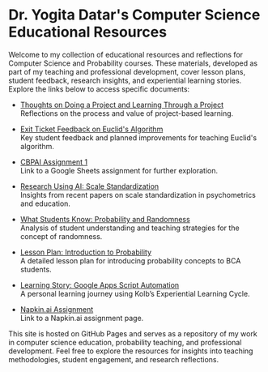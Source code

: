 # Dr. Yogita Datar's Computer Science Educational Resources

Welcome to my collection of educational resources and reflections for Computer Science and Probability courses. These materials, developed as part of my teaching and professional development, cover lesson plans, student feedback, research insights, and experiential learning stories. Explore the links below to access specific documents:

- [Thoughts on Doing a Project and Learning Through a Project](Dr.%20Yogita%20Datar%20-%20CS%207_%20Whats%20your%20thought%20_%20doing%20a%20project_%20and%20_learning%20through%20a%20project_.md)  
  Reflections on the process and value of project-based learning.

- [Exit Ticket Feedback on Euclid's Algorithm](Dr.%20Yogita%20Datar%20-%20CS%202_%20Exit%20Ticket.md)  
  Key student feedback and planned improvements for teaching Euclid's algorithm.

- [CBPAI Assignment 1](CBPAI%20Assignment%201.md)  
  Link to a Google Sheets assignment for further exploration.

- [Research Using AI: Scale Standardization](Dr.%20Yogita%20Datar%20-%20CS%206_%20Research%20using%20AI.md)  
  Insights from recent papers on scale standardization in psychometrics and education.

- [What Students Know: Probability and Randomness](Dr.%20Yogita%20Datar%20-%20CS%205_%20What%20Students%20Know%20_%20Prakash%20Hegade%20Session.md)  
  Analysis of student understanding and teaching strategies for the concept of randomness.

- [Lesson Plan: Introduction to Probability](Dr.%20Yogita%20Datar%20-%20CS%203%20_%20Lesson%20Plan%20using%20LLMs.md)  
  A detailed lesson plan for introducing probability concepts to BCA students.

- [Learning Story: Google Apps Script Automation](Dr.%20Yogita%20Datar%20-%20CS%208_%20Tell%20a%20Learning%20Story%20Using%20Kolb’s%20Cycle.md)  
  A personal learning journey using Kolb’s Experiential Learning Cycle.

- [Napkin.ai Assignment](CS%209_%20Napkin.ai%20assignment.md)  
  Link to a Napkin.ai assignment page.

This site is hosted on GitHub Pages and serves as a repository of my work in computer science education, probability teaching, and professional development. Feel free to explore the resources for insights into teaching methodologies, student engagement, and research reflections.